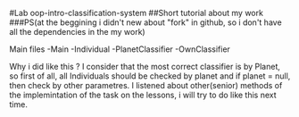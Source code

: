 #Lab oop-intro-classification-system
##Short tutorial about my work
###PS(at the beggining i didn't new about "fork" in github, so i don't have all the dependencies in the my work)

Main files
-Main
-Individual
-PlanetClassifier
-OwnClassifier

Why i did like this ? 
I consider that the most correct classifier is by Planet, so first of all, all Individuals should be checked by planet and if planet = null, then check by other parametres. 
I listened about other(senior) methods of the implemintation of the task on the lessons, i will try to do like this next time. 
